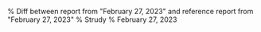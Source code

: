 % Diff between report from "February 27, 2023" and reference report from "February 27, 2023"
% Strudy
% February 27, 2023


